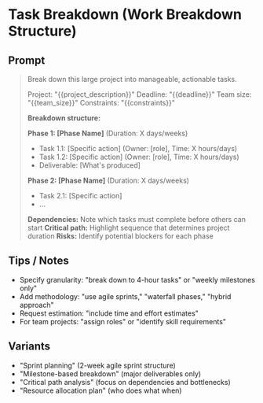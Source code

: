 # Task Breakdown (Work Breakdown Structure)

## Prompt
> Break down this large project into manageable, actionable tasks.
>
> Project: "{{project_description}}"
> Deadline: "{{deadline}}"
> Team size: "{{team_size}}"
> Constraints: "{{constraints}}"
>
> **Breakdown structure:**
>
> **Phase 1: [Phase Name]** (Duration: X days/weeks)
> - Task 1.1: [Specific action] (Owner: [role], Time: X hours/days)
> - Task 1.2: [Specific action] (Owner: [role], Time: X hours/days)
> - Deliverable: [What's produced]
>
> **Phase 2: [Phase Name]** (Duration: X days/weeks)
> - Task 2.1: [Specific action]
> - ...
>
> **Dependencies:** Note which tasks must complete before others can start
> **Critical path:** Highlight sequence that determines project duration
> **Risks:** Identify potential blockers for each phase

## Tips / Notes
- Specify granularity: "break down to 4-hour tasks" or "weekly milestones only"
- Add methodology: "use agile sprints," "waterfall phases," "hybrid approach"
- Request estimation: "include time and effort estimates"
- For team projects: "assign roles" or "identify skill requirements"

## Variants
- "Sprint planning" (2-week agile sprint structure)
- "Milestone-based breakdown" (major deliverables only)
- "Critical path analysis" (focus on dependencies and bottlenecks)
- "Resource allocation plan" (who does what when)
